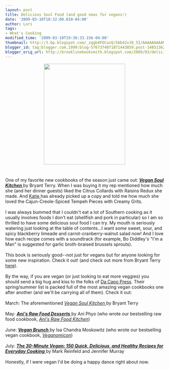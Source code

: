```yaml
---
layout: post
title: Delicious Soul Food (and good news for vegans!)
date: '2009-03-10T18:32:00.010-04:00'
author: Lori
tags:
- What's Cooking
modified_time: '2009-03-10T19:36:33.156-04:00'
thumbnail: http://3.bp.blogspot.com/_zqgb4FOCazQ/Sbb42vJ8_5I/AAAAAAAAAMM/jmP-2X5iYh4/s72-c/vegan+soul.jpg
blogger_id: tag:blogger.com,1999:blog-5767374071871443859.post-148513628968171399
blogger_orig_url: http://brooklinebooksmith.blogspot.com/2009/03/delicious-soul-food-and-good-news-for.html
---
```


<a href="http://3.bp.blogspot.com/_zqgb4FOCazQ/Sbb42vJ8_5I/AAAAAAAAAMM/jmP-2X5iYh4/s1600-h/vegan+soul.jpg"><img id="BLOGGER_PHOTO_ID_5311706429784915858" style="DISPLAY: block; MARGIN: 0px auto 10px; WIDTH: 258px; CURSOR: hand; HEIGHT: 320px; TEXT-ALIGN: center" alt="" src="http://3.bp.blogspot.com/_zqgb4FOCazQ/Sbb42vJ8_5I/AAAAAAAAAMM/jmP-2X5iYh4/s320/vegan+soul.jpg" border="0" /></a><br /><div>One of my favorite new cookbooks of the season just came out: <a href="http://brookline.booksense.com/NASApp/store/Product?s=showproduct&amp;isbn=9780738212289"><strong><em>Vegan Soul Kitchen</em></strong> </a>by Bryant Terry. When I was buying it my rep mentioned how much she (and her dinner guests) liked the Citrus Collards with Raisins Redux she made. And <a href="http://brooklinebooksmith.blogspot.com/2009/01/staff-picks-katie.html">Katie </a>has already picked up a copy and told me how much she loved the Cajun-Creole-Spiced Tempeh Pieces with Creamy Grits. </div><br /><div>I was always bummed that I couldn't eat a lot of Southern cooking as it usually involves foods I don't eat (shellfish and pork in particular) so I am so thrilled to have some delicious soul food I can try. My mouth is seriously watering just looking at the table of contents...I want some sweet, sour, and spicy blackberry limeade and carrot-cranberry-walnut salad <em>now</em>! And I love how each recipe comes with a soundtrack (for example, Bo Diddley's "I'm a Man" is suggested for garlic broth-braised brussels sprouts). </div><br /><div>This book is seriously good--not just for vegans but for anyone looking for some new inspiration. Check it out! (and check out more from Bryant Terry <a href="http://www.bryant-terry.com/">here</a>).</div><br /><div>By the way, if you are vegan (or just looking to eat more veggies) you should send a big hug and kiss to the folks of <a href="http://www.perseusbooksgroup.com/dacapo/">Da Capo Press</a>. Their spring/summer list is packed full of the most amazing vegan cookbooks one after another (and we'll be carrying all of them). Check it out:</div><br /><div>March: The aforementioned <a href="http://brookline.booksense.com/NASApp/store/Product?s=showproduct&amp;isbn=9780738212289"><em>Vegan Soul Kitchen</em> </a>by Bryant Terry</div><br /><div>May: <a href="http://brookline.booksense.com/NASApp/store/Product?s=showproduct&amp;isbn=9780738213064"><strong><em>Ani's Raw Food Desserts</em></strong> </a>by Ani Phyo (who wrote our bestselling raw food cookbook, <em><a href="http://brookline.booksense.com/NASApp/store/Product?s=showproduct&amp;isbn=9781600940002">Ani's Raw Food Kitchen</a></em>)</div><br /><div>June: <a href="http://brookline.booksense.com/NASApp/store/Product?s=showproduct&amp;isbn=9780738212722"><strong><em>Vegan Brunch</em></strong> </a>by Isa Chandra Moskowitz (who wrote our bestselling vegan cookbook, <em><a href="http://brookline.booksense.com/NASApp/store/Product?s=showproduct&amp;isbn=9781569242643">Veganomicon</a></em>)</div><br /><div>July: <a href="http://brookline.booksense.com/NASApp/store/Product?s=showproduct&amp;isbn=9780738213279"><strong><em>The 30-Minute Vegan: 150 Quick, Delicious, and Healthy Recipes for Everyday Cooking</em></strong> </a>by Mark Reinfeld and Jennifer Murray</div><br /><div>Honestly, if I were vegan I'd be doing a happy dance right about now. </div>